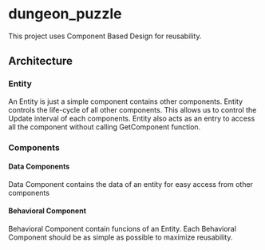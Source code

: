 # dungeon_puzzle

This project uses Component Based Design for reusability. 

## Architecture

### Entity 
An Entity is just a simple component contains other components. 
Entity controls the life-cycle of all other components. This allows us to control the Update interval of each components. 
Entity also acts as an entry to access all the component without calling GetComponent function. 

### Components
#### Data Components
Data Component contains the data of an entity for easy access from other components
#### Behavioral Component 
Behavioral Component contain funcions of an Entity. Each Behavioral Component should be as simple as possible to maximize reusability.
